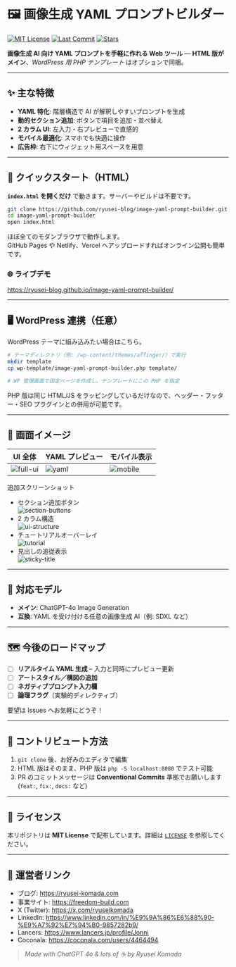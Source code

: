 # 🖼️ 画像生成 YAML プロンプトビルダー
[![MIT License](https://img.shields.io/badge/license-MIT-blue.svg)](LICENSE)
[![Last Commit](https://img.shields.io/github/last-commit/ryusei-blog/image-yaml-prompt-builder.svg)](../../commits/main)
[![Stars](https://img.shields.io/github/stars/ryusei-blog/image-yaml-prompt-builder?style=social)](../../stargazers)

**画像生成 AI 向け YAML プロンプトを手軽に作れる Web ツール** — **HTML 版がメイン**、*WordPress 用 PHP テンプレート* はオプションで同梱。

---

## ✨ 主な特徴
- **YAML 特化**: 階層構造で AI が解釈しやすいプロンプトを生成  
- **動的セクション追加**: ボタンで項目を追加・並べ替え  
- **2 カラム UI**: 左入力・右プレビューで直感的  
- **モバイル最適化**: スマホでも快適に操作  
- **広告枠**: 右下にウィジェット用スペースを用意  

---

## 🚀 クイックスタート（HTML）

**`index.html` を開くだけ** で動きます。サーバーやビルドは不要です。

```bash
git clone https://github.com/ryusei-blog/image-yaml-prompt-builder.git
cd image-yaml-prompt-builder
open index.html
```

ほぼ全てのモダンブラウザで動作します。  
GitHub Pages や Netlify、Vercel へアップロードすればオンライン公開も簡単です。

### 🌐 ライブデモ  
https://ryusei-blog.github.io/image-yaml-prompt-builder/

---

## 🖥️ WordPress 連携（任意）

WordPress テーマに組み込みたい場合はこちら。

```bash
# テーマディレクトリ（例: /wp-content/themes/affinger/）で実行
mkdir template
cp wp-template/image-yaml-prompt-builder.php template/

# WP 管理画面で固定ページを作成し、テンプレートにこの PHP を指定
```

PHP 版は同じ HTML/JS をラッピングしているだけなので、ヘッダー・フッター・SEO プラグインとの併用が可能です。

---

## 📸 画面イメージ
| UI 全体 | YAML プレビュー | モバイル表示 |
|---------|----------------|--------------|
| ![full-ui](https://ryusei-komada.com/wp-content/uploads/2025/04/4959873bc5667520cb27ac817a33504a.webp) | ![yaml](https://ryusei-komada.com/wp-content/uploads/2025/04/0b8d9f2c0f5369e0ff8a982deec41103.webp) | ![mobile](https://ryusei-komada.com/wp-content/uploads/2025/04/c98615228f9320929b3c62bbd084b909.webp) |

追加スクリーンショット  
- セクション追加ボタン  
  ![section-buttons](https://ryusei-komada.com/wp-content/uploads/2025/04/92213c79f33afe093d58edbe2610667a.webp)  
- 2 カラム構造  
  ![ui-structure](https://ryusei-komada.com/wp-content/uploads/2025/04/98836661ee3b79a65964aba13c977d93.webp)  
- チュートリアルオーバーレイ  
  ![tutorial](https://ryusei-komada.com/wp-content/uploads/2025/04/adc9c585b6087881f0ce79af7cd8b4f9.webp)  
- 見出しの追従表示  
  ![sticky-title](https://ryusei-komada.com/wp-content/uploads/2025/04/120db295a75477a874093ea921208575.webp)

---

## 🤖 対応モデル
- **メイン**: ChatGPT-4o Image Generation  
- **互換**: YAML を受け付ける任意の画像生成 AI（例: SDXL など）

---

## 🗺️ 今後のロードマップ
- [ ] **リアルタイム YAML 生成** – 入力と同時にプレビュー更新  
- [ ] **アートスタイル／構図の追加**  
- [ ] **ネガティブプロンプト入力欄**  
- [ ] **論理フラグ**（実験的ディレクティブ）

要望は Issues へお気軽にどうぞ！

---

## 🤝 コントリビュート方法
1. `git clone` 後、お好みのエディタで編集  
2. HTML 版はそのまま、PHP 版は `php -S localhost:8080` でテスト可能  
3. PR のコミットメッセージは **Conventional Commits** 準拠でお願いします (`feat:`, `fix:`, `docs:` など)

---

## 📄 ライセンス
本リポジトリは **MIT License** で配布しています。詳細は [`LICENSE`](LICENSE) を参照してください。

---

## 🔗 運営者リンク
- ブログ: <https://ryusei-komada.com>  
- 事業サイト: <https://freedom-build.com>  
- X (Twitter): <https://x.com/ryuseikomada>  
- LinkedIn: <https://www.linkedin.com/in/%E9%9A%86%E6%88%90-%E9%A7%92%E7%94%B0-9857282b9/>  
- Lancers: <https://www.lancers.jp/profile/Jonni>  
- Coconala: <https://coconala.com/users/4464494>

> *Made with ChatGPT 4o & lots of ☕ by Ryusei Komada*
